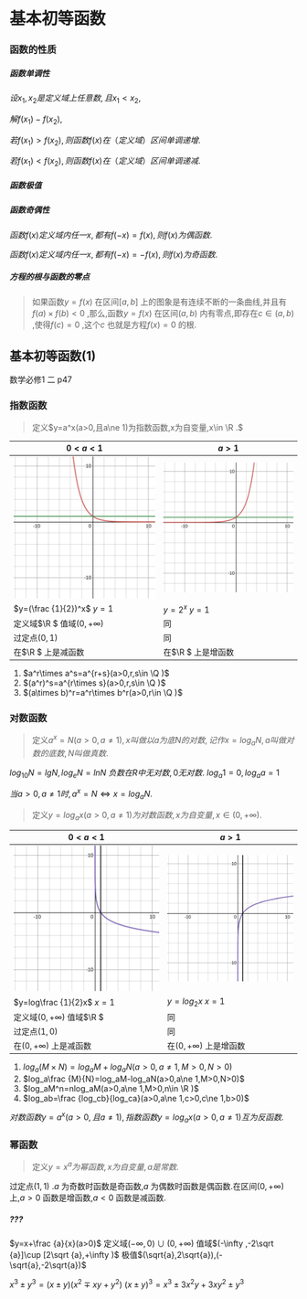 # 基本初等函数

### 函数的性质

##### 函数单调性

$设x_1,x_2是定义域上任意数,且x_1<x_2,$ 

$解f(x_1)-f(x_2),$ 

$若f(x_1)>f(x_2),则函数f(x)在（定义域）区间单调递增.$ 

$若f(x_1)<f(x_2),则函数f(x)在（定义域）区间单调递减.$ 

##### 函数极值

##### 函数奇偶性

$函数f(x)定义域内任一x,都有f(-x)=f(x),则f(x)为偶函数.$ 

$函数f(x)定义域内任一x,都有f(-x)=-f(x),则f(x)为奇函数.$ 

##### 方程的根与函数的零点

> 如果函数$y=f(x)$ 在区间$[a,b]$ 上的图象是有连续不断的一条曲线,并且有$f(a)\times f(b)<0$ ,那么,函数$y=f(x)$ 在区间$(a,b)$ 内有零点,即存在$c\in (a,b)$ ,使得$f(c)=0$ ,这个$c$ 也就是方程$f(x)=0$ 的根.

## 基本初等函数(1)

数学必修1 二 p47

### 指数函数

> 定义$y=a^x(a>0,且a\ne 1)为指数函数,x为自变量,x\in \R .$ 

| $0<a<1$                          | $a>1$                            |
| -------------------------------- | -------------------------------- |
| ![指数函数2](图片/指数函数2.svg) | ![指数函数1](图片/指数函数1.svg) |
| $y=(\frac {1}{2})^x$ $y=1$       | $y=2^x$ $y=1$                    |
| 定义域$\R $ 值域$(0,+\infty )$   | 同                               |
| 过定点$(0,1)$                    | 同                               |
| 在$\R $ 上是减函数               | 在$\R $ 上是增函数               |

1. $a^r\times a^s=a^{r+s}(a>0,r,s\in \Q )$ 
2. $(a^r)^s=a^{r\times s}(a>0,r,s\in \Q )$ 
3. $(a\times b)^r=a^r\times b^r(a>0,r\in \Q )$ 

### 对数函数

> 定义$a^x=N(a>0,a\ne 1),x叫做以a为底N的对数,记作x=log_aN,a叫做对数的底数,N叫做真数.$ 

$log_{10}N=lgN,log_eN=lnN$ $负数在R中无对数,0无对数.$ $log_a1=0,log_aa=1$ 

$当a>0,a\ne 1时,a^x=N\Leftrightarrow x=log_aN$. 

> 定义$y=log_ax(a>0,a\ne 1)为对数函数,x为自变量,x\in (0,+\infty ).$ 

| $0<a<1$                          | $a>1$                            |
| -------------------------------- | -------------------------------- |
| ![对数函数2](图片/对数函数2.svg) | ![对数函数1](图片/对数函数1.svg) |
| $y=log\frac {1}{2}x$ $x=1$       | $y=log_2x$ $x=1$                 |
| 定义域$(0,+\infty )$ 值域$\R $   | 同                               |
| 过定点$(1,0)$                    | 同                               |
| 在$(0,+\infty )$ 上是减函数      | 在$(0,+\infty )$ 上是增函数      |

1. $log_a(M\times N)=log_aM+log_aN(a>0,a\ne 1,M>0,N>0)$ 
2. $log_a\frac {M}{N}=log_aM-log_aN(a>0,a\ne 1,M>0,N>0)$ 
3. $log_aM^n=nlog_aM(a>0,a\ne 1,M>0,n\in \R )$ 
4. $log_ab=\frac {log_cb}{log_ca}(a>0,a\ne 1,c>0,c\ne 1,b>0)$ 

$对数函数y=a^x(a>0,且a\ne 1),指数函数y=log_ax(a>0,a\ne 1)互为反函数.$ 

### 幂函数

> 定义$y=x^a为幂函数,x为自变量,a是常数.$ 

过定点$(1,1)$ .$a$ 为奇数时函数是奇函数,$a$ 为偶数时函数是偶函数.在区间$(0,+\infty )$ 上,$a>0$ 函数是增函数,$a<0$ 函数是减函数.

##### ???

$y=x+\frac {a}{x}(a>0)$ 定义域$(-\infty ,0)\cup(0,+\infty )$ 值域$(-\infty ,-2\sqrt {a}]\cup [2\sqrt {a},+\infty )$ 极值$(\sqrt{a},2\sqrt{a}),(-\sqrt{a},-2\sqrt{a})$ 

$x^3\pm y^3=(x\pm y)(x^2\mp xy+y^2)$ $(x\pm y)^3=x^3\pm 3x^2y+3xy^2\pm y^3$ 

